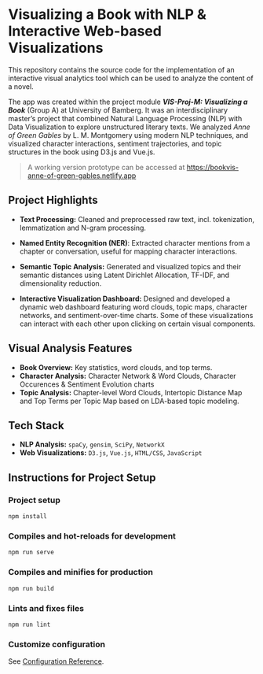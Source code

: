 # Visualizing a Book with NLP & Interactive Web-based Visualizations

This repository contains the source code for the implementation of an interactive visual analytics tool which can be used to analyze the content of a novel.

The app was created within the project module ***VIS-Proj-M: Visualizing a Book*** (Group A) at University of Bamberg. It was an interdisciplinary master’s project that combined Natural Language Processing (NLP) with Data Visualization to explore unstructured literary texts. We analyzed _Anne of Green Gables_ by L. M. Montgomery using modern NLP techniques, and visualized character interactions, sentiment trajectories, and topic structures in the book using D3.js and Vue.js. 

> A working version prototype can be accessed at https://bookvis-anne-of-green-gables.netlify.app


## Project Highlights

- **Text Processing:** Cleaned and preprocessed raw text, incl. tokenization, lemmatization and N-gram processing.

- **Named Entity Recognition (NER)**: Extracted character mentions from a chapter or conversation, useful for mapping character interactions.

- **Semantic Topic Analysis:** Generated and visualized topics and their semantic distances using Latent Dirichlet Allocation, TF-IDF, and dimensionality reduction.

- **Interactive Visualization Dashboard:** Designed and developed a dynamic web dashboard featuring word clouds, topic maps, character networks, and sentiment-over-time charts. Some of these visualizations can interact with each other upon clicking on certain visual components.


## Visual Analysis Features

- **Book Overview:** Key statistics, word clouds, and top terms.
- **Character Analysis:** Character Network & Word Clouds, Character Occurences & Sentiment Evolution charts 
- **Topic Analysis:** Chapter-level Word Clouds, Intertopic Distance Map and Top Terms per Topic Map based on LDA-based topic modeling.


## Tech Stack

- **NLP Analysis:** `spaCy`, `gensim`, `SciPy`, `NetworkX`
- **Web Visualizations:** `D3.js`, `Vue.js`, `HTML/CSS`, `JavaScript`


## Instructions for Project Setup

### Project setup
```
npm install
```

### Compiles and hot-reloads for development
```
npm run serve
```

### Compiles and minifies for production
```
npm run build
```

### Lints and fixes files
```
npm run lint
```

### Customize configuration
See [Configuration Reference](https://cli.vuejs.org/config/).
